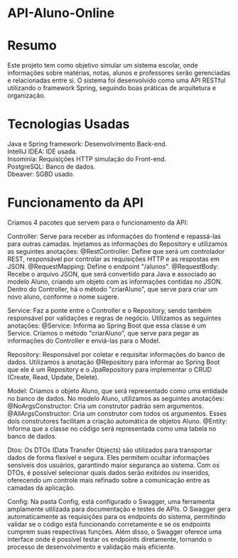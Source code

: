 # API-Aluno-Online
# Resumo
Este projeto tem como objetivo simular um sistema escolar, onde informações sobre matérias, notas, alunos e professores serão gerenciadas e relacionadas entre si. O sistema foi desenvolvido como uma API RESTful utilizando o framework Spring, seguindo boas práticas de arquitetura e organização.
# Tecnologias Usadas

Java e Spring framework: Desenvolvimento Back-end.<br>
IntelliJ IDEA: IDE usada.<br>
Insominia: Requisições HTTP simulação do Front-end.<br>
PostgreSQL: Banco de dados.<br>
Dbeaver: SGBD usado.<br>

# Funcionamento da API
Criamos 4 pacotes que servem para o funcionamento da API:

Controller: Serve para receber as informações do frontend e repassá-las para outras camadas. Injetamos as informações do Repository e utilizamos as seguintes anotações:
@RestController: Define que será um controlador REST, responsável por controlar as requisições HTTP e as respostas em JSON.
@RequestMapping: Define o endpoint "/alunos".
@RequestBody: Recebe o arquivo JSON, que será convertido para Java e associado ao modelo Aluno, criando um objeto com as informações contidas no JSON. Dentro do Controller, há o método "criarAluno", que serve para criar um novo aluno, conforme o nome sugere.

Service: Faz a ponte entre o Controller e o Repository, sendo também responsável por validações e regras de negócio. Utilizamos as seguintes anotações:
@Service: Informa ao Spring Boot que essa classe é um Service. Criamos o método "criarAluno", que serve para pegar as informações do Controller e enviá-las para o Model.

Repository: Responsável por coletar e requisitar informações do banco de dados. Utilizamos a anotação @Repository para informar ao Spring Boot que ele é um Repository e o JpaRepository para implementar o CRUD (Create, Read, Update, Delete).

Model: Criamos o objeto Aluno, que será representado como uma entidade no banco de dados. No modelo Aluno, utilizamos as seguintes anotações:
@NoArgsConstructor: Cria um construtor padrão sem argumentos.
@AllArgsConstructor: Cria um construtor com todos os argumentos. Esses dois construtores facilitam a criação automática de objetos Aluno.
@Entity: Informa que a classe no código será representada como uma tabela no banco de dados.

Dtos: Os DTOs (Data Transfer Objects) são utilizados para transportar dados de forma flexível e segura. Eles permitem ocultar informações sensíveis dos usuários, garantindo maior segurança ao sistema. Com os DTOs, é possível selecionar quais dados serão exibidos ou inseridos, oferecendo um controle mais refinado sobre a comunicação entre as camadas da aplicação.

Config: Na pasta Config, está configurado o Swagger, uma ferramenta amplamente utilizada para documentação e testes de APIs. O Swagger gera automaticamente as requisições para os endpoints do sistema, permitindo validar se o código está funcionando corretamente e se os endpoints cumprem suas respectivas funções. Além disso, o Swagger oferece uma interface onde é possível testar os endpoints diretamente, tornando o processo de desenvolvimento e validação mais eficiente.
